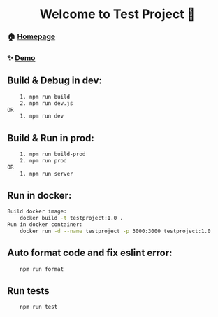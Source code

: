 <h1 align="center">Welcome to Test Project 👋</h1>
<p>

### 🏠 [Homepage](<%= https://github.com/gamespark/test-project %>)

### ✨ [Demo](<%= http://14.29.215.140:9001/ %>)


## Build & Debug in dev:

```sh
  	1. npm run build
  	2. npm run dev.js
OR
  	1. npm run dev
```

## Build & Run in prod:

```sh
	1. npm run build-prod
    2. npm run prod
OR
  	1. npm run server
```
  
## Run in docker:

```sh
Build docker image:
  	docker build -t testproject:1.0 .
Run in docker container:
  	docker run -d --name testproject -p 3000:3000 testproject:1.0
```
  
## Auto format code and fix eslint error:

```sh
	npm run format
```

## Run tests

```sh
	npm run test
```